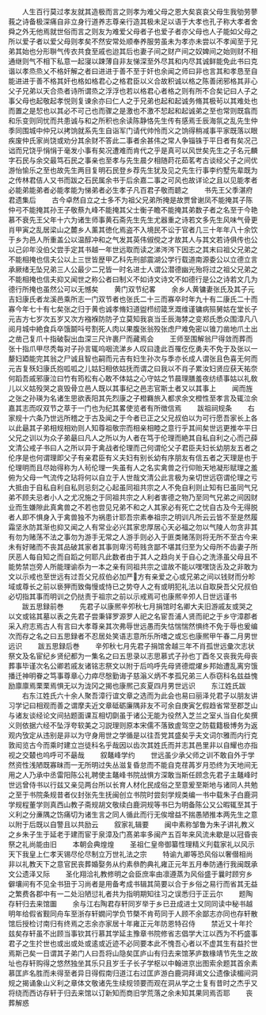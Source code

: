 <!-- { "loadSidebar": true } -->
　　人生百行莫过孝友就其造极而言之则孝为难父母之恩大矣哀哀父母生我劬劳蓼莪之诗备极深痛自非立身行道养志尊亲行造其极未足以语于大孝也孔子称大孝者舍舜之外无他焉就世俗而言之则友为难爱父母者子也爱子者亦父母也人子能如父母之所以爱子者以爱父母则孝矣不然安常处顺奉养服劳虽未为孝亦未尝以不孝闻至于兄弟其始也分形聨气传衣共食至戚也迨其后也妻子间之财产间之奴婢间之始则财不相通继则气不相下私意一起寖以踈薄自非友悌深至外尽其和内尽其诚鲜能免此书曰克谐以孝烝烝乂不格奸解之者曰进进于善不至于奸也余闻之师曰非也言其和孝恳至自能进进于善不格其奸也格如格君心之格君臣以义合故积诚以格之陈善闭邪格其非心父子兄弟以天合烝者诗所谓烝之浮浮也若以格君心者格之则有所不合矣记曰人子之事父母也起敬起孝悦则复谏余亦曰仁人之于兄弟也起和起诚务脩其极茍以其难处也而置之是恝也以其必不可己也而骤之是激也不激不恝起和起诚弟之至也常则既翕而和乐变则同忧而共患诚与和之所积也余读陈静恪先生传有感焉壬辰海氛之乱先生仲季同围城中仲兄以拷饷就系先生自诣军门请代帅怜而义之饷得稍减事平家既落以眼疾废仲氏家尚饶或劝分其余财不答此二事者余甚伟之常人争锱铢于平日者有矣况己诎而兄饶乎悁悁于毫发小事有矣况遭难而肯代之乎是真可以风世矣先生之子名元麟字石民与余交最笃石民之事亲也至孝与先生晨夕相随莳花茹茗考古谈经父子之间优游怡愉乐之至也故先生两目复明石民登乡荐先生犹及见之先生行事李约墅先辈既为之传林君佶人又书而跋之石民属余书于后余嘉二事之可风也故详论之且以见能孝者必能弟能弟者必能孝能为悌弟者必生孝子凡百君子敬而聼之
　　书先王父季湛府君遗集后
　　古今卓然自立之士多不为祖父兄弟所掩是故贾曾谢凤不能掩其子陈仲弓不能掩其孙王子敬蔡九峰不能掩其父士衡子瞻不能掩其弟数子者之名至于今艳慕不衰先王父年十六为诸生师事黄石斋先生先生尤器重之诗若文多先生风味气骨更肖甲寅之乱居梁山之麓乡人薰其徳化焉盗不入境民不讼于官者几三十年年八十余饮于乡为邑人所重盖公以温醇冲和之气发其英伟俶傥之才故其人与其文若诗俱传也公以己卯年没伯父尝手定其书越一年世远取而读之涕涔涔下因志之其末曰祖父兄弟之不能相掩也信夫公以上三世皆歴甲乙科先刑部震湖公学行载道南源委公以立德立言承厥绪无坠兄弟三人公最少二兄皆一时名进士人谓公潜德幽光殆将过之祖父兄弟之不能相掩也信夫抑又闻世之称公者曰制义不如诗文诗文不如德行是公之诗若文几为德行所掩也虽然公可以无憾矣
　　黄门双节纪畧
　　余乡人黄镛妻张氏及其子元吉妇康氏者龙溪邑乘所志一门双节者也张氏二十三而寡卒时年九十有二康氏二十而寡今年七十有七矣张之归于黄也诚孝脩妇道盥栉纫箴烹溉维谨镛病殒舅姑在堂长子元吉方七岁次五岁又次方襁褓防防孑立莫知我哀当壬辰海棼之变郑氏悉众围漳凡八阅月城中絶食兵卒饿鬬呌号割死人肉以果腹张翁殁张虑尸难免密以锥刀凿地爪土出之凿己复爪十指破裂出血深三尺许裹尸而藏焉会
　　王师至围解翁尸得敛而葬而张十指爪甲尽秃每对子孙言辄呜咽流涕乡人叹曰逢此百罹仡仡勇夫不免于及张以一嫠妇廼能完其翁之尸诚且智也嗣而元吉有妇生孙次与季亦长成人谓张且色喜无何而元吉复殀妇康氏抱呱呱之儿姑妇相依姑抚而谓之曰我以不肖子累汝妇贤应获天祐奈何蹈吾戚邪康泣曰竹有筠松有心敢不体姑之心守姑之节晨理膳羞夜纺绩事姑以礼敎儿以义姑殁哭之哀毁骨立邑人既以其事纪之邑志官斯土者又以其事上
　　闻而旌之张之孙瑛为名诸生思欲表阳其先烈康之子橙羇旅入都求余文橙性至孝言及辄泣余嘉其志而叹双节之萃于一门也为纪其畧使览者有所徴信焉
　　跋祖祠规条
　　右家规十六条乃世远所稽之于古及闻之于今者已正之父兄叔伯以为可行愿吾家长上各以此朂其子弟相规相劝则人知尊祖敬宗而相亲相睦之意行乎其间矣世远更推夲平日父兄之训以为众子弟朂曰凡人之所以为人者在笃于伦理而絶其自私自利之心而己薛文清公戒子书曰人之所以异于禽战者伦理而己何谓伦父子君臣夫妇长幼朋友五者之伦序是也何谓理即父子有亲君臣有义夫妇有别长幼有序朋友有信五者之天理是也于伦理明而且尽始得称为人茍伦理一失虽有人之名实禽兽之行仰贻天地凝形赋理之羞俯为父母一气流传之玷将何以自立于人世哉文清公此言极为亲切世远窃谓伦理之亏大抵由于自私自利自私则忌刻之心起虽同祖共宗之人不免自利则止知有巳虽同气兄弟不顾夫忌者小人之尤况施之于同祖共宗之人利者害德之物乃至同气兄弟之间因财业而生嫌隙此真禽兽之不若也尝见兄弟不和之人其家必有死亡之忧自古及今无得脱者人即不惧身入于禽兽独不为祸患计耶吾宗素奉祖宗之明训凡所云云皆不至是然履霜坚氷防其渐也抑又闻之人有常业必兴其家忠厚居心天必福之勿以气陵人勿贪非其有勿为赌荡不法之事勿为游手无常之人游手则必入于匪类赌荡则将无所不至古今来未有好赌而不丧其品破其家者其事则卑污苟贱贪鄙不堪其归至为父母所不齿妻子所厌恶人每自知之而自蹈之何耶凡此数者由于其人之趋向关于自心之洗涤虽父母且不能势禁岂旁人所能理谕忝为一本之亲有同祖共宗之谊故不能以嘿嘿饶舌及之非敢为文以示戒也至世远有过吾父兄叔伯必加严方有亲爱之心或兄弟之间以钱财而分畛域或尊长之前以亵狎而致侮慢或恃已之势夺人之有或明犯礼法以自取戾吾父兄叔伯必切指其事而明训之仍挞责于祖宗之前以示戒焉可也康熈辛夘人日世远谨书
　　跋五思録前巻
　　先君子以康熈辛夘秋七月捐馆时名卿大夫旧游戚友或哭之以文或铭其墓以表之先君子尝秉铎罗源罗人祀之名宦吾浦人贤而祀之于乡守漳郡者采入府志焉古人有言曰大孝尊亲其次弗辱世远愚而失怙惴惴然惧终不免于辱也爰编次而存之名之曰五思録者不忍居处笑语志意所乐所嗜之或忘也康熈甲午春二月男世远识
　　跋五思録后巻
　　辛夘秋七月先君子捐馆舍越三年不肖孤世远彚次志状祭文及名宦纪乡贤纪都为一集名之曰五思录以志思慕式子孙也丁酉冬又丧我先母丧葬事毕谨次名公卿若戚友诸铭志祭文以附于后呜呼先母贤德焜燿乡邦始遭乱离穷饿播迁神明眷之笃事尊章心力瘁尽慇勤诲子慈滃义炳不孝孤兄弟三人忝窃科名兹益愧励廪廪焉栗栗焉惧无以为泷冈之揭也康熈己亥夏四月男世远识
　　东江姓氏跋
　　右东江姓氏六十余人聚吾漳行谊文章之选而为此会也易曰丽泽兑君子以朋友讲习学记曰相观而善之谓摩夫近文章砥砺廉隅非友不可余自庚寅乞假趋省常至郡芝山与诸友谈经论文间拈题面课互相切劘虽于诸公无能为役然入芝兰之室乆当自化矣撰义则依据六经不坠浮夸软美之习説理则原本宋儒不落致虗驾空之防载籍极博务为返观内攷定从违别是非以为守身用世之学循是以往吾党其盛矣乎夫文词尔雅而内行克敦闳览古今而乘时建立岂徒科名乎哉因以齿次其姓氏而并志其邑里非以自耀也亦指视之交樷也呜呼可不朂哉
　　叙鼇峰学约
　　世远虽少承父师之训不敢自外于学然资性浅陋既寡昧而一无所明过失丛滋复昏怠而不能自克荏苒岁月恐终为天地间无用之人乃承中丞雷阳陈公礼聘使主鼇峰书院战惧方深敢当斯任顾念先君子主鼇峰时世远曾侍书以行兹又亲见两台所以长育人材化民成俗之至意爰至斯地与诸同人共勉之至于书院条规昔者仪封张先生抚闽创立书院时尝刻学规类编一书中载朱子白鹿洞学规程董学则真西山教子斋规胡文敬续白鹿洞规等书巳为明备陈公又公暇辄至其于义利之分亷隅之饬痛切为诸生言之同人循此而行无俟增益不揣愚陋推本两先生之意以附于后既以自警且以共励云
　　叙家礼辑要
　　闽中素称邹鲁为朱子讲礼教义之乡朱子生于延老于建而宦于泉漳及门髙弟率多闽产五百年来风流未歇是以冠昏丧祭之礼尚能由旧
　　本朝会典煌煌
　　圣祖仁皇帝御纂性理精义刋载家礼以风示天下我皇上仁孝天锡尽伦尽制立万世礼法之宗
　　特谕九卿等恐风俗以奢僣相尚非以礼教天下之意官民丧葬婚娶务从约素叅酌典礼雍正元年五月奉防通行我闽既承文公遗泽又际
　　圣化翔洽礼教修明之会臣庶率由凛遵蒸为风俗盛于曩时顾穷乡僻壤间有不见全书狃于习尚者是用备考成书辑其简要以合于乡俗之易行而省其无益之繁费各郡中有一二处沿陋愆礼者共为指明期知往习之误悉归于正云尔
　　题陶存轩归去来馆圗
　　余与江右陶君存轩同岁举于乡已丑成进士又同同读中秘书越明年给假省觐同舟车至浙存轩嫺问学负节槩不肯苟同于人顾不余鄙志亦同也存轩散馆后授检讨南归有终焉之志余亦家居十年雍正元年防恩特召侍
　　禁近又十年扵兹矣存轩虽不出顾当事钦其行慕其学延主豫章书院修省志倡学大江以西为不朽盛事君子之生扵世也或出或处或逺或近迹不必同要本此不愧吾心者以不虚其生有益扵世焉斯己矣一日谓其子弟门人曰吾将山隐矣匡庐山有归去来馆茅庐数椽靖节先生之故址也存轩购得之悠然独坐其乐只且岁壬子长子学枢以中翰进京出图索余题其首余素慕匡庐名胜而未得至者异日得假南归道江右过匡庐游白鹿洞拜谒文公遗像读楣间洞规之揭诵象山义利之章体文敬诸先生续规领要而观在洞从学之士复有昔时之杰乎又将绕而西访存轩于归去来馆以订新知而商旧学荒落之余未知其果同焉否耶
　　丧葬解惑
